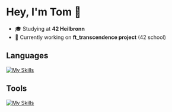 # Hey, I'm **Tom**  👋

- 🎓 Studying at **42 Heilbronn**  
- 🧠 Currently working on **ft_transcendence project** (42 school)

## Languages
[![My Skills](https://skillicons.dev/icons?i=c,cpp,py,js,ts&theme=light)](https://skillicons.dev)
## Tools
[![My Skills](https://skillicons.dev/icons?i=git,docker,vscode,ps,pr,figma,wordpress&theme=light)](https://skillicons.dev)

<!--
## **🚀 Let's Connect!**
<p>
  <a href="https://linkedin.com/in/tecker">
    <img src="https://img.shields.io/badge/LinkedIn-0077B5?style=for-the-badge&logo=linkedin&logoColor=white" alt="LinkedIn Badge"/>
  </a>
</p>

-->
